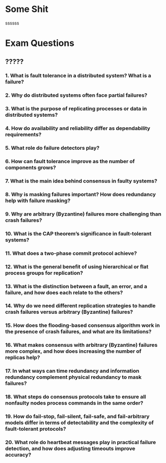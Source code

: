 # Some Shit
ssssss


# Exam Questions
## ?????
### 1. What is fault tolerance in a distributed system? What is a failure?

### 2. Why do distributed systems often face partial failures?

### 3. What is the purpose of replicating processes or data in distributed systems?

### 4. How do availability and reliability differ as dependability requirements?

### 5. What role do failure detectors play?

### 6. How can fault tolerance improve as the number of components grows?

### 7. What is the main idea behind consensus in faulty systems?

### 8. Why is masking failures important? How does redundancy help with failure masking?

### 9. Why are arbitrary (Byzantine) failures more challenging than crash failures?

### 10. What is the CAP theorem’s significance in fault-tolerant systems?

### 11. What does a two-phase commit protocol achieve?

### 12. What is the general benefit of using hierarchical or flat process groups for replication?

### 13. What is the distinction between a fault, an error, and a failure, and how does each relate to the others?

### 14. Why do we need different replication strategies to handle crash failures versus arbitrary (Byzantine) failures?

### 15. How does the flooding-based consensus algorithm work in the presence of crash failures, and what are its limitations?

### 16. What makes consensus with arbitrary (Byzantine) failures more complex, and how does increasing the number of replicas help?

### 17. In what ways can time redundancy and information redundancy complement physical redundancy to mask failures?

### 18. What steps do consensus protocols take to ensure all nonfaulty nodes process commands in the same order?

### 19. How do fail-stop, fail-silent, fail-safe, and fail-arbitrary models differ in terms of detectability and the complexity of fault-tolerant protocols?

### 20. What role do heartbeat messages play in practical failure detection, and how does adjusting timeouts improve accuracy?